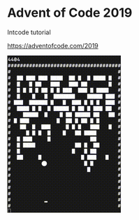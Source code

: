 Advent of Code 2019
==
Intcode tutorial

https://adventofcode.com/2019


<img src="arcade.gif" width="260" height="360">